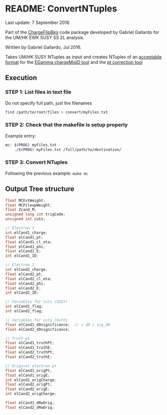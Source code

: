 # README: ConvertNTuples 
Last update: 7 September 2016

Part of the [ChargeFlipBkg](../) code package developed by Gabriel Gallardo for the UM/HK EWK SUSY SS 2L analysis. 

Written by Gabriel Gallardo, Jul 2016.

Takes UM/HK SUSY NTuples as input and creates NTuples of an [acceptable format](#output-tree-structure) for the [EGamma chargeMisID tool](../chargeMisID/EG/) and the [pt correction tool](../ptcorr/)

## Execution

### STEP 1: List files in text file 
Do not specify full path, just the filenames
```sh
find /path/to/root/files > convert/myFiles.txt
```

### STEP 2: Check that the makefile is setup properly
Example entry:
```sh
mc: $(PROG) myFiles.txt
    ./$(PROG) myFiles.txt /full/path/to/destination/
```

### STEP 3: Convert NTuples
Following the previous example:
`make mc`

## Output Tree structure
```c++
float MCEvtWeight;
float MCPileupWeight; 
float Zcand_M; 
unsigned long int trigCode;
unsigned int cuts;

// Electron 1
int elCand1_charge; 
float elCand1_pt; 
float elCand1_cl_eta; 
float elCand1_phi;
float elCand1_E;
int elCand1_ID;

// Electron 2
int elCand2_charge; 
float elCand2_pt; 
float elCand2_cl_eta; 
float elCand2_phi;
float elCand2_E;
int elCand2_ID;

// Variables for cuts (SUSY)
int elCand1_flag;
int elCand2_flag; 

// Variables for cuts (both)
float elCand1_d0significance;  // = d0 / sig_d0 
float elCand2_d0significance; 

// Truth pt
float elCand1_truthPt;
float elCand1_truthE;
float elCand2_truthPt;
float elCand2_truthE;

// Original electron pt
float elCand1_origPt;
float elCand1_origE;
int elCand1_origCharge;
float elCand2_origPt;
float elCand2_origE;
int elCand2_origCharge;

float elCand1_dRwOrig;
float elCand2_dRwOrig;
```